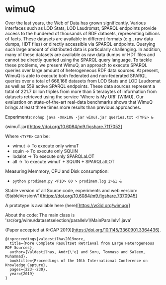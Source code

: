 # wimuQ
Over the last years, the Web of Data has grown significantly. Various interfaces such as LOD Stats, LOD Laudromat, SPARQL endpoints provide access to the hundered of thousands of RDF datasets, representing billions of facts. These datasets are available in different formats (e.g., raw data dumps, HDT files) or directly accessible via SPARQL endpoints. Querying such large amount of distributed data is particularly challenging. In addition, many of these datasets are available as raw data dumps or HDT files and cannot be directly queried using the SPARQL query language. To tackle these problems, we present WimuQ, an approach to execute SPARQL queries over large amount of heterogeneous RDF data sources. At present, WimuQ is able to execute both federated and non-federated SPARQL queries over a total of 668,166 datasets from LOD Stats and LOD Laudromat as well as 559 active SPARQL endpoints. These data sources represent a total of 221.7 billion triples from more than 5 terabytes of information from datasets retrieved using the service 'Where is My URI' (WIMU). Our evaluation on state-of-the-art real-data benchmarks shows that WimuQ brings at least three times more results than previous approaches. 

Experiments:
`nohup java -Xmx10G -jar wimuT.jar queries.txt <TYPE> &`

(wimuT.jar)[https://doi.org/10.6084/m9.figshare.7117052]

Where `<TYPE>` can be:
 - wimut -> To execute only wimuT
 - squin -> To execute only SQUIN
 - lodalot -> To execute only SPARQLaLOT
 - all -> To execute wimuT + SQUIN + SPARQLatLOT

Measuring Memmory, CPU and Disk consumption:
- `python prodimem.py <PID> 60 > prodimem.log 2>&1 &`

Stable version of all Source code, experiments and web version:
(StableVersionV1)[https://doi.org/10.6084/m9.figshare.7370945]

A prototype is available here (here)[https://w3id.org/wimuq/]

About the code:
The main class is 'src/org/wimu/datasetselection/parallelv1/MainParallelv1.java'


(Paper accepted at K-CAP 2019)[https://doi.org/10.1145/3360901.3364436].

```
@inproceedings{valdestilhas2019more,
  title={More Complete Resultset Retrieval from Large Heterogeneous RDF Sources},
  author={Valdestilhas, Andr{\'e} and Soru, Tommaso and Saleem, Muhammad},
  booktitle={Proceedings of the 10th International Conference on Knowledge Capture},
  pages={223--230},
  year={2019}
}
```
